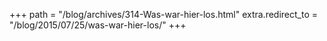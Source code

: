 +++
path = "/blog/archives/314-Was-war-hier-los.html"
extra.redirect_to = "/blog/2015/07/25/was-war-hier-los/"
+++
